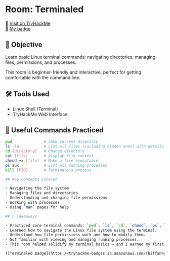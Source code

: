 # Room: Terminaled
🔗 [Visit on TryHackMe](https://tryhackme.com/room/terminaled)  
🏅 [My badge](https://tryhackme.com/Thiffannycastro/badges/terminaled)

## 🎯 Objective
Learn basic Linux terminal commands: navigating directories, managing files, permissions, and processes.

This room is beginner-friendly and interactive, perfect for getting comfortable with the command line.

## 🛠️ Tools Used
- Linux Shell (Terminal)
- TryHackMe Web Interface

## 🧪 Useful Commands Practiced
```bash
pwd              # Show current directory
ls -la           # List all files (including hidden ones) with details
cd [directory]   # Change directory
cat [file]       # Display file content
chmod +x [file]  # Make a file executable
ps aux           # List all running processes
kill [PID]       # Terminate a process

## Key Concepts Covered

- Navigating the file system
- Managing files and directories
- Understanding and changing file permissions
- Working with processes
- Using `man` pages for help

## 🧠 Takeaways

- Practiced core terminal commands: `pwd`, `ls`, `cd`, `chmod`, `ps`, `kill`, and more.
- Learned how to navigate the Linux file system using the terminal.
- Understood how file permissions work and how to modify them.
- Got familiar with viewing and managing running processes.
- This room helped solidify my terminal basics — and I earned my first badge! 🏅

![Terminaled Badge](https://tryhackme-badges.s3.amazonaws.com/Thiffannycastro.png)


